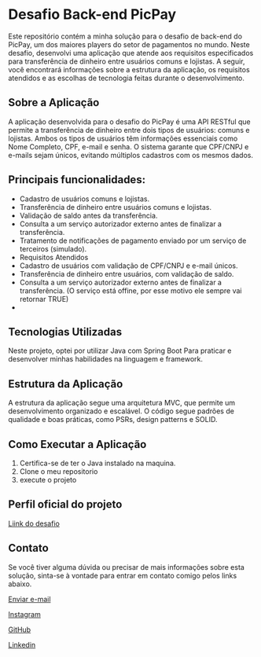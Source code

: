 # Desafio Back-end PicPay
Este repositório contém a minha solução para o desafio de back-end do PicPay, um dos maiores players do setor de pagamentos no mundo. Neste desafio, desenvolvi uma aplicação que atende aos requisitos especificados para transferência de dinheiro entre usuários comuns e lojistas. A seguir, você encontrará informações sobre a estrutura da aplicação, os requisitos atendidos e as escolhas de tecnologia feitas durante o desenvolvimento.

## Sobre a Aplicação
A aplicação desenvolvida para o desafio do PicPay é uma API RESTful que permite a transferência de dinheiro entre dois tipos de usuários: comuns e lojistas. Ambos os tipos de usuários têm informações essenciais como Nome Completo, CPF, e-mail e senha. O sistema garante que CPF/CNPJ e e-mails sejam únicos, evitando múltiplos cadastros com os mesmos dados.

## Principais funcionalidades:

- Cadastro de usuários comuns e lojistas.
- Transferência de dinheiro entre usuários comuns e lojistas. 
- Validação de saldo antes da transferência. 
- Consulta a um serviço autorizador externo antes de finalizar a transferência. 
- Tratamento de notificações de pagamento enviado por um serviço de terceiros (simulado). 
- Requisitos Atendidos 
- Cadastro de usuários com validação de CPF/CNPJ e e-mail únicos. 
- Transferência de dinheiro entre usuários, com validação de saldo. 
- Consulta a um serviço autorizador externo antes de finalizar a transferência. (O serviço está offine, por esse motivo ele sempre vai retornar TRUE)
- 
## Tecnologias Utilizadas
Neste projeto, optei por utilizar Java com Spring Boot Para praticar e desenvolver minhas habilidades na linguagem e framework.

## Estrutura da Aplicação
A estrutura da aplicação segue uma arquitetura MVC, que permite um desenvolvimento organizado e escalável. O código segue padrões de qualidade e boas práticas, como PSRs, design patterns e SOLID.

## Como Executar a Aplicação
1. Certifica-se de ter o Java instalado na maquina.
2. Clone o meu repositorio 
3. execute o projeto

## Perfil oficial do projeto
[Liink do desafio](https://github.com/PicPay/picpay-desafio-backend)

## Contato
Se você tiver alguma dúvida ou precisar de mais informações sobre esta solução, sinta-se à vontade para entrar em contato comigo pelos links abaixo.

<a href="mailto:jeovab115@gmail.com">Enviar e-mail</a>

[Instagram](https://www.instagram.com/jeova_leite/)

[GitHub](https://github.com/Jeova-1704)

[Linkedin](https://www.linkedin.com/in/jeov%C3%A1-bezerra-leite-29127826a/)
